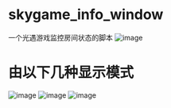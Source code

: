 # skygame_info_window
一个光遇游戏监控房间状态的脚本
![image](https://github.com/user-attachments/assets/299b13c4-b031-4780-955c-4ab0d64a5801)

 # 由以下几种显示模式
 ![image](https://github.com/user-attachments/assets/65725e81-42c5-48f1-8101-9669cd430400)
![image](https://github.com/user-attachments/assets/9cbdc2bd-00cb-4850-ab1d-e132265babbe)
![image](https://github.com/user-attachments/assets/1d78c6c2-9f62-4e49-a627-4f1d6e6c5739)
